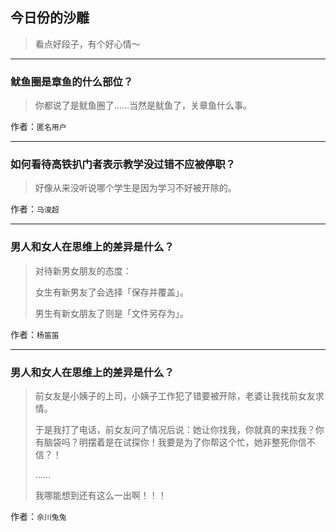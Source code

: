 ## 今日份的沙雕

> 看点好段子，有个好心情～


 
---

### 鱿鱼圈是章鱼的什么部位？

> 你都说了是鱿鱼圈了……当然是鱿鱼了，关章鱼什么事。


作者：`匿名用户`

---

### 如何看待高铁扒门者表示教学没过错不应被停职？

> 好像从来没听说哪个学生是因为学习不好被开除的。


作者：`马浚超`

---

### 男人和女人在思维上的差异是什么？

> 对待新男女朋友的态度：
> 
> 女生有新男友了会选择「保存并覆盖」。
> 
> 男生有新女朋友了则是「文件另存为」。


作者：`杨笛笛`

---

### 男人和女人在思维上的差异是什么？

> 前女友是小姨子的上司，小姨子工作犯了错要被开除，老婆让我找前女友求情。
> 
> 于是我打了电话，前女友问了情况后说：她让你找我，你就真的来找我？你有脑袋吗？明摆着是在试探你！我要是为了你帮这个忙，她非整死你信不信？！
> 
> ……
> 
> 我哪能想到还有这么一出啊！！！


作者：`佘川兔兔`